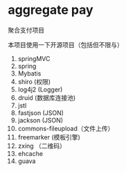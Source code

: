 # aggregate pay

聚合支付项目

本项目使用一下开源项目（包括但不限与）
1. springMVC
2. spring
3. Mybatis 
4. shiro (权限)
5. log4j2 (Logger)
6. druid (数据库连接池)
7. jstl
8. fastjson (JSON)
9. jackson (JSON)
10. commons-fileupload（文件上传）
11. freemarker (模板引擎)
12. zxing （二维码）
13. ehcache
14. guava